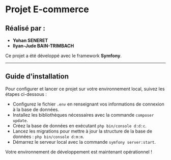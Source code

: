 # Projet E-commerce

## Réalisé par :  
- **Yohan SENERET**  
- **Ilyan-Jude BAIN-TRIMBACH**  

Ce projet a été développé avec le framework **Symfony**.

---

## Guide d'installation  

Pour configurer et lancer ce projet sur votre environnement local, suivez les étapes ci-dessous :  

- Configurez le fichier `.env` en renseignant vos informations de connexion à la base de données.  
- Installez les bibliothèques nécessaires avec la commande `composer update`.  
- Créez la base de données en exécutant `php bin/console d:d:c`.  
- Lancez les migrations pour mettre à jour la structure de la base de données : `php bin/console d:m:m`.  
- Démarrez le serveur local avec la commande `symfony server:start`.  

Votre environnement de développement est maintenant opérationnel !
